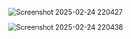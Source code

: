 
![Screenshot 2025-02-24 220427](https://github.com/user-attachments/assets/18272962-d9ec-42de-8f4a-094d7f82bc93)

![Screenshot 2025-02-24 220438](https://github.com/user-attachments/assets/2ce6310b-abd1-416a-b2d3-752bb34a9d1e)

